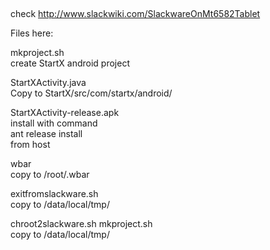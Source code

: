 ## 
check http://www.slackwiki.com/SlackwareOnMt6582Tablet

Files here:

mkproject.sh  
	create StartX android project  

StartXActivity.java    
	Copy to StartX/src/com/startx/android/  

StartXActivity-release.apk    
	install with command   
		ant release install  
	from host  

wbar  
	copy to /root/.wbar   

exitfromslackware.sh  
	copy to /data/local/tmp/  

chroot2slackware.sh  mkproject.sh  
	copy to /data/local/tmp/  

